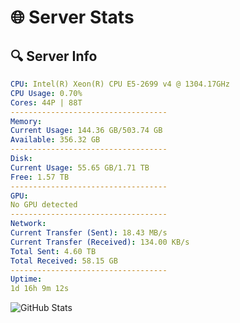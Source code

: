 # 🌐 Server Stats
## 🔍 Server Info
```yaml
CPU: Intel(R) Xeon(R) CPU E5-2699 v4 @ 1304.17GHz
CPU Usage: 0.70%
Cores: 44P | 88T
-----------------------------------
Memory:
Current Usage: 144.36 GB/503.74 GB
Available: 356.32 GB
-----------------------------------
Disk:
Current Usage: 55.65 GB/1.71 TB
Free: 1.57 TB
-----------------------------------
GPU:
No GPU detected
-----------------------------------
Network:
Current Transfer (Sent): 18.43 MB/s
Current Transfer (Received): 134.00 KB/s
Total Sent: 4.60 TB
Total Received: 58.15 GB
-----------------------------------
Uptime:
1d 16h 9m 12s
```
![GitHub Stats](https://img.shields.io/badge/Updated-2025-03-09_13:32:01-blue)